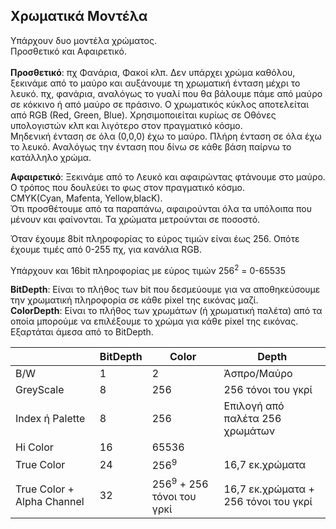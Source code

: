 ## Χρωματικά Μοντέλα

Υπάρχουν δυο μοντέλα χρώματος.<br>
Προσθετικό και Αφαιρετικό.<br><br>
**Προσθετικό**: πχ Φανάρια, Φακοί κλπ. Δεν υπάρχει χρώμα καθόλου, ξεκινάμε από το μαύρο και αυξάνουμε τη χρωματική ένταση μέχρι το λευκό. πχ, φανάρια, αναλόγως το γυαλί που θα βάλουμε πάμε από μαύρο σε κόκκινο ή από μαύρο σε πράσινο.
Ο χρωματικός κύκλος αποτελείται από RGB (Red, Green, Blue). Χρησιμοποιείται κυρίως σε Οθόνες υπολογιστών κλπ και λιγότερο στον πραγματικό κόσμο.<br>
Μηδενική ένταση σε όλα (0,0,0) έχω το μαύρο. Πλήρη ένταση σε όλα έχω το λευκό. Αναλόγως την ένταση που δίνω σε κάθε βάση παίρνω το κατάλληλο χρώμα. 

**Αφαιρετικό**: Ξεκινάμε από το Λευκό και αφαιρώντας φτάνουμε στο μαύρο. Ο τρόπος που δουλεύει το φως στον πραγματικό κόσμο.<br>
CMYK(Cyan, Mafenta, Yellow,blacK).<br>
Ότι προσθέτουμε από τα παραπάνω, αφαιρούνται όλα τα υπόλοιπα που μένουν και φαίνονται. Τα χρώματα μετρούνται σε ποσοστό.

Όταν έχουμε 8bit πληροφορίας το εύρος τιμών είναι έως 256. Οπότε έχουμε τιμές από  0-255 πχ, για κανάλια RGB.

Υπάρχουν και 16bit πληροφορίας με εύρος τιμών 256<sup>2</sup> = 0-65535

**BitDepth**: Είναι το πλήθος των bit που δεσμεύουμε για να αποθηκεύσουμε την χρωματική πληροφορία σε κάθε pixel της εικόνας μαζί.<br> 
**ColorDepth**: Είναι το πλήθος των χρωμάτων (ή χρωματική παλέτα) από τα οποία μπορούμε να επιλέξουμε το χρώμα για κάθε pixel της εικόνας.
Εξαρτάται άμεσα από το BitDepth.

|    |  BitDepth  | Color  | Depth  |
|-|-|-|-|
| B/W   | 1  | 2  | Άσπρο/Μαύρο  |
|  GreyScale | 8  |  256 | 256 τόνοι του γκρί  |
|  Index ή Palette |  8 | 256  | Επιλογή από παλέτα 256 χρωμάτων  |
|Hi Color | 16 | 65536 | |
|True Color | 24 | 256<sup>9</sup> |16,7 εκ.χρώματα |
|True Color + Alpha Channel | 32 | 256<sup>9</sup>  + 256 τόνοι του γρκί|16,7 εκ.χρώματα + 256 τόνοι του γκρί|

